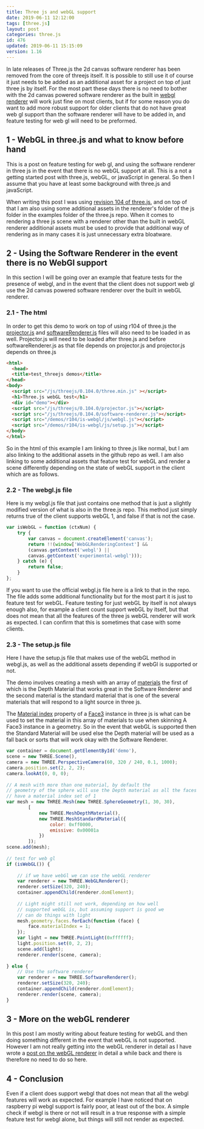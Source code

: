 ```yaml
---
title: Three js and webGL support
date: 2019-06-11 12:12:00
tags: [three.js]
layout: post
categories: three.js
id: 476
updated: 2019-06-11 15:15:09
version: 1.16
---
```


In late releases of Three.js the 2d canvas software renderer has been removed from the core of threejs itself. It is possible to still use it of course it just needs to be added as an additional asset for a project on top of just three js by itself. For the most part these days there is no need to bother with the 2d canvas powered software renderer as the built in [webgl renderer](https://threejs.org/docs/index.html#api/en/renderers/WebGLRenderer) will work just fine on most clients, but if for some reason you do want to add more robust support for older clients that do not have great web gl support than the software renderer will have to be added in, and feature testing for web gl will need to be preformed.

<!-- more -->

## 1 - WebGL in three.js and what to know before hand

This is a post on feature testing for web gl, and using the software renderer in three js in the event that there is no webGL support at all. This is a not a getting started post with three.js, webGL, or javaScript in general. So then I assume that you have at least some background with three.js and javaScript.

When writing this post I was using [revision 104 of three.js](https://github.com/mrdoob/three.js/tree/r104), and on top of that I am also using some additional assets in the renderer's folder of the js folder in the examples folder of the three.js repo. When it comes to rendering a three js scene with a renderer other than the built in webGL renderer additional assets must be used to provide that additional way of rendering as in many cases it is just unnecessary extra bloatware.

## 2 - Using the Software Renderer in the event there is no WebGl support

In this section I will be going over an example that feature tests for the presence of webgl, and in the event that the client does not support web gl use the 2d canvas powered software renderer over the built in webGL renderer.

### 2.1 - The html

In order to get this demo to work on top of using r104 of three.js the [projector.js](https://github.com/mrdoob/three.js/blob/r104/examples/js/renderers/Projector.js) and [softwareRenderer.js](https://github.com/mrdoob/three.js/blob/r104/examples/js/renderers/SoftwareRenderer.js) files will also need to be loaded in as well. Projector.js will need to be loaded after three.js and before softwareRenderer.js as that file depends on projector.js and projector.js depends on three.js

```html
<html>
  <head>
  <title>test_threejs demos</title>
</head>
<body>
  <script src="/js/threejs/0.104.0/three.min.js" ></script>
  <h1>Three.js webGL test</h1>
  <div id="demo"></div>
  <script src="/js/threejs/0.104.0/projector.js"></script>
  <script src="/js/threejs/0.104.0/software-renderer.js"></script>
  <script src="/demos/r104/is-webgl/js/webgl.js"></script>
  <script src="/demos/r104/is-webgl/js/setup.js"></script>
</body>
</html>
```

So in the html of this example I am linking to three.js like normal, but I am also linking to the additional assets in the github repo as well. I am also linking to some additional assets that feature test for webGL and render a scene differently depending on the state of webGL support in the client which are as follows.

### 2.2 - The webgl.js file

Here is my webgl.js file that just contains one method that is just a slightly modified version of what is also in the three.js repo. This method just simply returns true of the client supports webGL 1, and false if that is not the case.

```js
var isWebGL = function (ctxNum) {
    try {
        var canvas = document.createElement('canvas');
        return !!(window['WebGLRenderingContext'] &&
        (canvas.getContext('webgl') ||
        canvas.getContext('experimental-webgl')));
    } catch (e) {
        return false;
    }
};
```

If you want to use the official webgl.js file here is a link to that in the repo. The file adds some additional functionality but for the most part it is just to feature test for webGL. Feature testing for just webGL by itself is not always enough also, for example a client count support webGL by itself, but that does not mean that all the features of the three js webGL renderer will work as expected. I can confirm that this is sometimes that case with some clients.

### 2.3 - The setup.js file

Here I have the setup.js file that makes use of the webGL method in webgl.js, as well as the additional assets depending if webGl is supported or not.

The demo involves creating a mesh with an array of [materials](/2018/04/30/threejs-materials/) the first of which is the Depth Material that works great in the Software Renderer and the second material is the standard material that is one of the several materials that will respond to a light source in three js.

The [Material index](/2018/05/14/threejs-mesh-material-index/) property of a [Face3](/2018/05/11/threejs-face3/) instance in three js is what can be used to set the material in this array of materials to use when skinning A Face3 instance in a geometry. So in the event that webGL is supported then the Standard Material will be used else the Depth material will be used as a fall back or sorts that will work okay with the Software Renderer.

```js
var container = document.getElementById('demo'),
scene = new THREE.Scene(),
camera = new THREE.PerspectiveCamera(60, 320 / 240, 0.1, 1000);
camera.position.set(2, 2, 2);
camera.lookAt(0, 0, 0);
 
// A mesh with more than one material, by default the
// geometry of the sphere will use the Depth material as all the faces
// have a material index set of 1
var mesh = new THREE.Mesh(new THREE.SphereGeometry(1, 30, 30),
        [
            new THREE.MeshDepthMaterial(),
            new THREE.MeshStandardMaterial({
                color: 0xff0000,
                emissive: 0x00001a
            })
        ]);
scene.add(mesh);
 
// test for web gl
if (isWebGL()) {
 
    // if we have webGl we can use the webGL renderer
    var renderer = new THREE.WebGLRenderer();
    renderer.setSize(320, 240);
    container.appendChild(renderer.domElement);
 
    // Light might still not work, depending on how well
    // supported webGL is, but assuming support is good we
    // can do things with light
    mesh.geometry.faces.forEach(function (face) {
        face.materialIndex = 1;
    });
    var light = new THREE.PointLight(0xffffff);
    light.position.set(0, 2, 2);
    scene.add(light);
    renderer.render(scene, camera);
 
} else {
    // Use the software renderer
    var renderer = new THREE.SoftwareRenderer();
    renderer.setSize(320, 240);
    container.appendChild(renderer.domElement);
    renderer.render(scene, camera);
}
```

## 3 - More on the webGL renderer

In this post I am mostly writing about feature testing for webGL and then doing something different in the event that webGL is not supported. However I am not really getting into the webGL renderer in detail as I have wrote a [post on the webGL renderer](/2018/11/24/threejs-webglrenderer/) in detail a while back and there is therefore no need to do so here.

## 4 - Conclusion

Even if a client does support webgl that does not mean that all the webgl features will work as expected. For example I have noticed that on raspberry pi webgl support is fairly poor, at least out of the box. A simple check if webgl is there or not will result in a true response with a simple feature test for webgl alone, but things will still not render as expected.